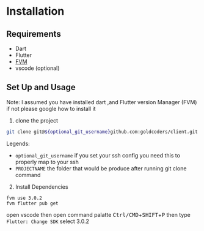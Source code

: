 # Installation

## Requirements

- Dart
- Flutter
- [FVM](https://fvm.app/docs/getting_started/installation)
- vscode (optional)


## Set Up and Usage
Note: I assumed you have installed dart ,and Flutter version Manager (FVM) if not please google how to install it

1. clone the project

```sh
git clone git@${optional_git_username}github.com:goldcoders/client.git ${PROJECTNAME}
```
Legends:
- `optional_git_username` if you set your ssh config you need this to properly map to your ssh
- `PROJECTNAME` the folder that would be produce after running git clone command

2. Install Dependencies

```
fvm use 3.0.2
fvm flutter pub get
```

open vscode then open command palatte <kbd>Ctrl/CMD</kbd>+<kbd>SHIFT</kbd>+<kbd>P</kbd> then type `Flutter: Change SDK` select 3.0.2